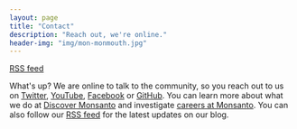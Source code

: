 ```yaml
---
layout: page
title: "Contact"
description: "Reach out, we're online."
header-img: "img/mon-monmouth.jpg"
---
```

<a href="{{ site.baseurl | prepend: site.url }}/feed.xml" onclick="trackOutboundLink('{{ site.baseurl | prepend: site.url }}/feed.xml'); return false;" >RSS feed</a>

What's up? We are online to talk to the community, so you reach out to
us on <a href="https://twitter.com/MonsantoCo" onclick="trackOutboundLink('https://twitter.com/MonsantoCo'); return false;" >Twitter</a>,
<a href="https://www.youtube.com/user/MonsantoCo" onclick="trackOutboundLink('https://www.youtube.com/user/MonsantoCo'); return false;" >YouTube</a>,
<a href="https://www.facebook.com/MonsantoCo" onclick="trackOutboundLink('https://www.facebook.com/MonsantoCo'); return false;" >Facebook</a> or
<a href="https://github.com/MonsantoCo" onclick="trackOutboundLink('https://github.com/MonsantoCo'); return false;" >GitHub</a>. You can learn more about what
we do at <a href="http://discover.monsanto.com/" onclick="trackOutboundLink('http://discover.monsanto.com/'); return false;" >Discover Monsanto</a> and
investigate <a href="http://www.monsanto.com/careers/pages/default.aspx" onclick="trackOutboundLink('http://www.monsanto.com/careers/pages/default.aspx'); return false;" >careers at Monsanto</a>. You can
also follow our <a href="{{ site.baseurl | prepend: site.url }}/feed.xml" onclick="trackOutboundLink('{{ site.baseurl | prepend: site.url }}/feed.xml'); return false;" >RSS feed</a>
for the latest updates on our blog.
